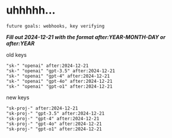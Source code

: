 # uhhhhh...

`future goals: webhooks, key verifying`



***Fill out 2024-12-21 with the format after:YEAR-MONTH-DAY or after:YEAR***

old keys
```
"sk-" "openai" after:2024-12-21
"sk-" "openai" "gpt-3.5" after:2024-12-21
"sk-" "openai" "gpt-4" after:2024-12-21
"sk-" "openai" "gpt-4o" after:2024-12-21
"sk-" "openai" "gpt-o1" after:2024-12-21
```

new keys
```
"sk-proj-" after:2024-12-21
"sk-proj-" "gpt-3.5" after:2024-12-21
"sk-proj-" "gpt-4" after:2024-12-21
"sk-proj-" "gpt-4o" after:2024-12-21
"sk-proj-" "gpt-o1" after:2024-12-21
```
